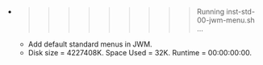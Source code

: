 * >>>>>>>>> Running inst-std-00-jwm-menu.sh ...
  * Add default standard menus in JWM.
  * Disk size = 4227408K. Space Used = 32K. Runtime = 00:00:00:00.
